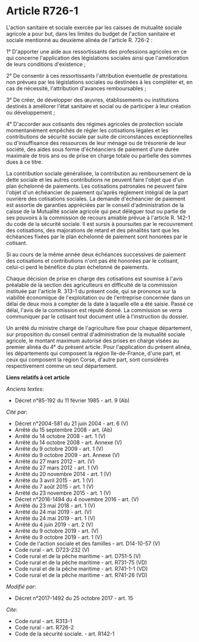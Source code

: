 # Article R726-1

L'action sanitaire et sociale exercée par les caisses de mutualité sociale agricole a pour but, dans les limites du budget de
l'action sanitaire et sociale mentionné au deuxième alinéa de l'article R. 726-2 :

1° D'apporter une aide aux ressortissants des professions agricoles en ce qui concerne l'application des législations
sociales ainsi que l'amélioration de leurs conditions d'existence ;

2° De consentir à ces ressortissants l'attribution éventuelle de prestations non prévues par les législations sociales ou
destinées à les compléter et, en cas de nécessité, l'attribution d'avances remboursables ;

3° De créer, de développer des œuvres, établissements ou institutions destinés à améliorer l'état sanitaire et social ou de
participer à leur création ou développement ;

4° D'accorder aux cotisants des régimes agricoles de protection sociale momentanément empêchés de régler les cotisations
légales et les contributions de sécurité sociale par suite de circonstances exceptionnelles ou d'insuffisance des ressources
de leur ménage ou de trésorerie de leur société, des aides sous forme d'échéanciers de paiement d'une durée maximale de trois
ans ou de prise en charge totale ou partielle des sommes dues à ce titre.

La contribution sociale généralisée, la contribution au remboursement de la dette sociale et les autres contributions ne
peuvent faire l'objet que d'un plan échelonné de paiements. Les cotisations patronales ne peuvent faire l'objet d'un
échéancier de paiement qu'après règlement intégral de la part ouvrière des cotisations sociales. La demande d'échéancier de
paiement est assortie de garanties appréciées par le conseil d'administration de la caisse de la Mutualité sociale agricole
qui peut déléguer tout ou partie de ses pouvoirs à la commission de recours amiable prévue à l'article R. 142-1 du code de la
sécurité sociale. Il est sursis à poursuites par le recouvrement des cotisations, des majorations de retard et des pénalités
tant que les échéances fixées par le plan échelonné de paiement sont honorées par le cotisant.

Si au cours de la même année deux échéances successives de paiement des cotisations et contributions n'ont pas été honorées
par le cotisant, celui-ci perd le bénéfice du plan échelonné de paiements.

Chaque décision de prise en charge des cotisations est soumise à l'avis préalable de la section des agriculteurs en
difficulté de la commission instituée par l'article R. 313-1 du présent code, qui se prononce sur la viabilité économique de
l'exploitation ou de l'entreprise concernée dans un délai de deux mois à compter de la date à laquelle elle a été saisie.
Passé ce délai, l'avis de la commission est réputé donné. La commission se verra communiquer par le cotisant tout document
utile à l'instruction du dossier.

Un arrêté du ministre chargé de l'agriculture fixe pour chaque département, sur proposition du conseil central
d'administration de la mutualité sociale agricole, le montant maximum autorisé des prises en charge visées au premier alinéa
du 4° du présent article. Pour l'application du présent alinéa, les départements qui composent la région Ile-de-France, d'une
part, et ceux qui composent la région Corse, d'autre part, sont considérés respectivement comme un seul département.

**Liens relatifs à cet article**

_Anciens textes_:

  - Décret n°85-192 du 11 février 1985 - art. 9 (Ab)

_Cité par_:

  - Décret n°2004-581 du 21 juin 2004 - art. 6 (V)
  - Arrêté du 15 septembre 2008 - art. (Ab)
  - Arrêté du 14 octobre 2008 - art. 1 (V)
  - Arrêté du 14 octobre 2008 - art. Annexe (V)
  - Arrêté du 9 octobre 2009 - art. 1 (V)
  - Arrêté du 9 octobre 2009 - art. Annexe (V)
  - Arrêté du 27 mars 2012 - art. (V)
  - Arrêté du 27 mars 2012 - art. 1 (V)
  - Arrêté du 20 novembre 2014 - art. 1 (V)
  - Arrêté du 3 avril 2015 - art. 1 (V)
  - Arrêté du 7 août 2015 - art. 1 (V)
  - Arrêté du 23 novembre 2015 - art. 1 (V)
  - Décret n°2016-1494 du 4 novembre 2016 - art. (V)
  - Arrêté du 23 mai 2018 - art. 1 (V)
  - Arrêté du 24 mai 2019 - art. (V)
  - Arrêté du 24 mai 2019 - art. 1 (V)
  - Arrêté du 4 juin 2019 - art. 2 (V)
  - Arrêté du 9 octobre 2019 - art. (V)
  - Arrêté du 9 octobre 2019 - art. 1 (V)
  - Code de l'action sociale et des familles - art. D14-10-57 (V)
  - Code rural - art. D723-232 (V)
  - Code rural et de la pêche maritime - art. D751-5 (V)
  - Code rural et de la pêche maritime - art. R731-75 (VD)
  - Code rural et de la pêche maritime - art. R741-1-1 (VD)
  - Code rural et de la pêche maritime - art. R741-26 (VD)

_Modifié par_:

  - Décret n°2017-1492 du 25 octobre 2017 - art. 15

_Cite_:

  - Code rural - art. R313-1
  - Code rural - art. R726-2
  - Code de la sécurité sociale. - art. R142-1
